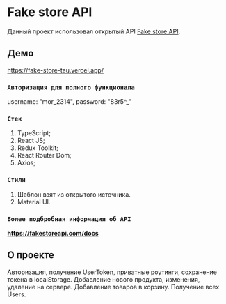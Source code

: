 # Fake store API

Данный проект использовал открытый API [Fake store API](https://fakestoreapi.com/docs).

## Демо

https://fake-store-tau.vercel.app/

### `Авторизация для полного функционала`

username: "mor_2314",
password: "83r5^_"

### `Стек`

1. TypeScript;
2. React JS;
3. Redux Toolkit;
4. React Router Dom;
5. Axios;


### `Стили`

1. Шаблон взят из открытого источника.
2. Material UI.

### `Более подбробная информация об API`

**https://fakestoreapi.com/docs**

## О проекте

Авторизация, получение UserToken, приватные роутинги, сохранение токена в localStorage. Добавление нового продукта, изменения, удаление на сервере. Добавление товаров в корзину. Получение всех Users.
